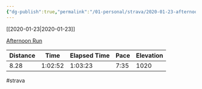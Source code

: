 ```yaml
---
{"dg-publish":true,"permalink":"/01-personal/strava/2020-01-23-afternoon-run/"}
---
```



[[2020-01-23\|2020-01-23]]

[Afternoon Run](https://www.strava.com/activities/3037939909)

| Distance | Time    | Elapsed Time | Pace | Elevation |
| -------- | ------- | ------------ | ---- | --------- |
| 8.28     | 1:02:52 | 1:03:23      | 7:35 | 1020      |




#strava
